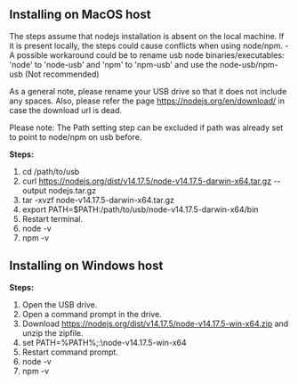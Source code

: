 
## Installing on MacOS host ##

The steps assume that nodejs installation is absent on the local machine. 
If it is present locally, the steps could cause conflicts when using node/npm.
    - A possible workaround could be to rename usb node binaries/executables: 'node' to 'node-usb' and 'npm' to 'npm-usb' and use the node-usb/npm-usb (Not recommended)

As a general note, please rename your USB drive so that it does not include any spaces.
Also, please refer the page https://nodejs.org/en/download/ in case the download url is dead.

Please note: The Path setting step can be excluded if path was already set to point to node/npm on usb before. 

**Steps:**
1. cd /path/to/usb
2. curl https://nodejs.org/dist/v14.17.5/node-v14.17.5-darwin-x64.tar.gz --output nodejs.tar.gz
3. tar -xvzf node-v14.17.5-darwin-x64.tar.gz
4. export PATH=$PATH:/path/to/usb/node-v14.17.5-darwin-x64/bin
5. Restart terminal.
6. node -v
7. npm -v

## Installing on Windows host ##

**Steps:**
1. Open the USB drive.
2. Open a command prompt in the drive.
3. Download https://nodejs.org/dist/v14.17.5/node-v14.17.5-win-x64.zip and unzip the zipfile.
4. set PATH=%PATH%;<UsbDriveLetter>:\node-v14.17.5-win-x64
5. Restart command prompt.
6. node -v
7. npm -v